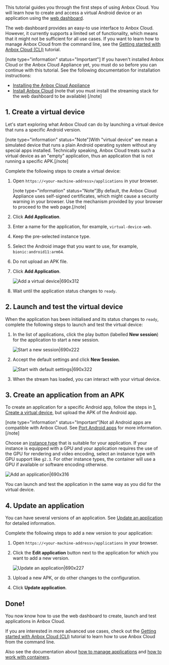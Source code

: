 This tutorial guides you through the first steps of using Anbox Cloud. You will learn how to create and access a virtual Android device or an application using the [web dashboard](https://discourse.ubuntu.com/t/web-dashboard/20871).

The web dashboard provides an easy-to use interface to Anbox Cloud. However, it currently supports a limited set of functionality, which means that it might not be sufficient for all use cases. If you want to learn how to manage Anbox Cloud from the command line, see the [Getting started with Anbox Cloud (CLI)](https://discourse.ubuntu.com/t/getting-started/17756) tutorial.

[note type="information" status="Important"]
If you haven't installed Anbox Cloud or the Anbox Cloud Appliance yet, you must do so before you can continue with this tutorial. See the following documentation for installation instructions:

- [Installing the Anbox Cloud Appliance](https://discourse.ubuntu.com/t/install-appliance/22681)
- [Install Anbox Cloud](https://discourse.ubuntu.com/t/install-anbox-cloud/24336) (note that you must install the streaming stack for the web dashboard to be available)
[/note]

<a name="virtual-device"></a>
## 1. Create a virtual device

Let's start exploring what Anbox Cloud can do by launching a virtual device that runs a specific Android version.

[note type="information" status="Note"]With "virtual device" we mean a simulated device that runs a plain Android operating system without any special apps installed. Technically speaking, Anbox Cloud treats such a virtual device as an "empty" application, thus an application that is not running a specific APK.[/note]

Complete the following steps to create a virtual device:

1. Open `https://<your-machine-address>/applications` in your browser.

   [note type="information" status="Note"]By default, the Anbox Cloud Appliance uses self-signed certificates, which might cause a security warning in your browser. Use the mechanism provided by your browser to proceed to the web page.[/note]
2. Click **Add Application**.
3. Enter a name for the application, for example, `virtual-device-web`.
4. Keep the pre-selected instance type.
5. Select the Android image that you want to use, for example, `bionic:android11:arm64`.
6. Do not upload an APK file.
7. Click **Add Application**.

   ![Add a virtual device|690x312](https://assets.ubuntu.com/v1/f220bcb2-gs_dashboard_add_application.png)
8. Wait until the application status changes to `ready`.

## 2. Launch and test the virtual device

When the application has been initialised and its status changes to `ready`, complete the following steps to launch and test the virtual device:

1. In the list of applications, click the play button (labelled **New session**) for the application to start a new session.

   ![Start a new session|690x222](https://assets.ubuntu.com/v1/04944ce7-gs_dashboard_new_session.png)
2. Accept the default settings and click **New Session**.

   ![Start with default settings|690x322](https://assets.ubuntu.com/v1/6087fbd9-gs_dashboard_start_session.png)
3. When the stream has loaded, you can interact with your virtual device.

## 3. Create an application from an APK

To create an application for a specific Android app, follow the steps in [1. Create a virtual device](#virtual-device), but upload the APK of the Android app.

[note type="information" status="Important"]Not all Android apps are compatible with Anbox Cloud. See [Port Android apps](https://discourse.ubuntu.com/t/port-android-apps/17776) for more information.[/note]

Choose an [instance type](https://discourse.ubuntu.com/t/instances-types-reference/17764) that is suitable for your application. If your instance is equipped with a GPU and your application requires the use of the GPU for rendering and video encoding, select an instance type with GPU support like `g2.3`. For other instance types, the container will use a GPU if available or software encoding otherwise.

![Add an application|690x316](https://assets.ubuntu.com/v1/f220bcb2-gs_dashboard_add_application.png)

You can launch and test the application in the same way as you did for the virtual device.

## 4. Update an application

You can have several versions of an application. See [Update an application](https://discourse.ubuntu.com/t/update-an-application/24201) for detailed information.

Complete the following steps to add a new version to your application:

1. Open `https://<your-machine-address>/applications` in your browser.
2. Click the **Edit application** button next to the application for which you want to add a new version.

   ![Update an application|690x227](https://assets.ubuntu.com/v1/891e16e9-gs_dashboard_edit_application.png)
3. Upload a new APK, or do other changes to the configuration.
4. Click **Update application**.

## Done!

You now know how to use the web dashboard to create, launch and test applications in Anbox Cloud.

If you are interested in more advanced use cases, check out the [Getting started with Anbox Cloud (CLI)](https://discourse.ubuntu.com/t/getting-started/17756) tutorial to learn how to use Anbox Cloud from the command line.

Also see the documentation about [how to manage applications](https://discourse.ubuntu.com/t/manage-applications/24333) and [how to work with containers](https://discourse.ubuntu.com/t/work-with-containers/24335).
